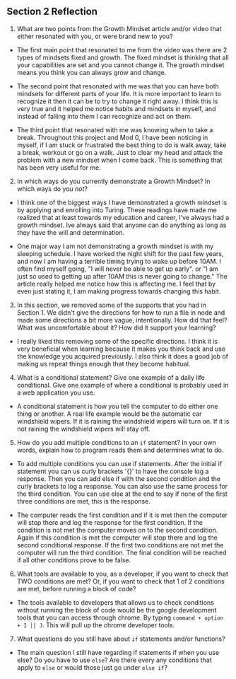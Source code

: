 ## Section 2 Reflection

1. What are two points from the Growth Mindset article and/or video that either resonated with you, or were brand new to you?

  * The first main point that resonated to me from the video was there are 2 types of mindsets fixed and growth. The fixed mindset is thinking that all your capabilities are set and you cannot change it. The growth mindset means you think you can always grow and change.

  * The second point that resonated with me was that you can have both mindsets for different parts of your life. It is more important to learn to recognize it then it can be to try to change it right away. I think this is very true and it helped me notice habits and mindsets in myself, and instead of falling into them I can recognize and act on them.

  * The third point that resonated with me was knowing when to take a break. Throughout this project and Mod 0, I have been noticing in myself, if I am stuck or frustrated the best thing to do is walk away, take a break, workout or go on a walk. Just to clear my head and attack the problem with a new mindset when I come back. This is something that has been very useful for me.


2. In which ways do you currently demonstrate a Growth Mindset? In which ways do you _not_?

  * I think one of the biggest ways I have demonstrated a growth mindset is by applying and enrolling into Turing. These readings have made me realized that at least towards my education and career, I've always had a growth mindset. Ive always said that anyone can do anything as long as they have the will and determination.

  * One major way I am not demonstrating a growth mindset is with my sleeping schedule. I have worked the night shift for the past few years, and now I am having a terrible timing trying to wake up before 10AM. I often find myself going, "I will never be able to get up early". or "I am just so used to getting up after 10AM this is never going to change." The article really helped me notice how this is affecting me. I feel that by even just stating it, I am making progress towards changing this habit.

3. In this section, we removed some of the supports that you had in Section 1. We didn't give the directions for how to run a file in node and made some directions a bit more vague, intentionally. How did that feel? What was uncomfortable about it? How did it support your learning?
  * I really liked this removing some of the specific directions. I think it is very beneficial when learning because it makes you think back and use the knowledge you acquired previously. I also think it does a good job of making us repeat things enough that they become habitual.

4. What is a conditional statement? Give one example of a daily life conditional. Give one example of where a conditional is probably used in a web application you use.

  * A conditional statement is how you tell the computer to do either one thing or another. A real life example would be the automatic car windshield wipers. If it is raining the windshield wipers will turn on. If it is not raining the windshield wipers will stay off.

5. How do you add multiple conditions to an `if` statement? In your own words, explain how to program reads them and determines what to do.

  * To add multiple conditions you can use if statements. After the initial if statement you can us curly brackets '{}' to have the console log a response. Then you can add else if with the second condition and the curly brackets to log a response. You can also use the same process for the third condition. You can use else at the end to say if none of the first three conditions are met, this is the response.

  * The computer reads the first condition and if it is met then the computer will stop there and log the response for  the first condition. If the condition is not met the computer moves on to the second condition. Again if this condition is met the computer will stop there and log the second conditional response. If the first two conditions are not met the computer will run the third condition. The final condition will be reached if all other conditions prove to be false.


6. What tools are available to you, as a developer, if you want to check that TWO conditions are met? Or, if you want to check that 1 of 2 conditions are met, before running a block of code?

  * The tools available to developers that allows us to check conditions without running the block of code would be the google development tools that you can access through chrome. By typing `command + option + I || J`. This will pull up the chrome developer tools.


7. What questions do you still have about `if` statements and/or functions?

  * The main question I still have regarding if statements if when you use else? Do you have to use `else`? Are there every any conditions that apply to `else` or would those just go under `else if`?
